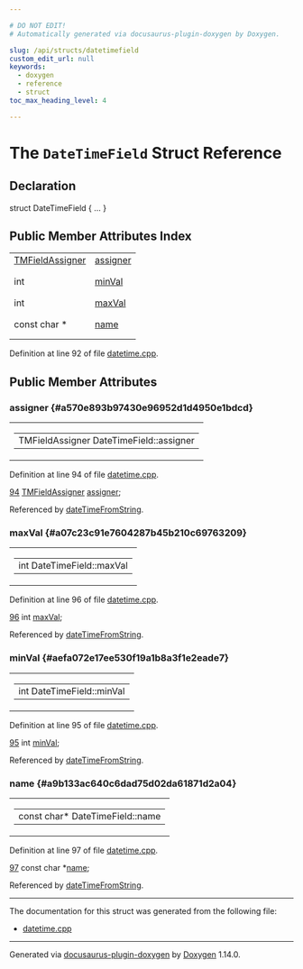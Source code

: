 ```yaml
---

# DO NOT EDIT!
# Automatically generated via docusaurus-plugin-doxygen by Doxygen.

slug: /api/structs/datetimefield
custom_edit_url: null
keywords:
  - doxygen
  - reference
  - struct
toc_max_heading_level: 4

---
```


<div class="doxyPage">

# The `DateTimeField` Struct Reference



## Declaration

<div class="doxyDeclaration">
struct DateTimeField { ... }
</div>

## Public Member Attributes Index

<table class="doxyMembersIndex">

<tr class="doxyMemberIndexItem">
<td class="doxyMemberIndexItemType" align="left" valign="top"><a href="/web-doxygen/docs/api/files/src/datetime-cpp/#a6cdae8db18c51bf35a3a227df2a2d211">TMFieldAssigner</a></td>
<td class="doxyMemberIndexItemName" align="left" valign="top"><a href="#a570e893b97430e96952d1d4950e1bdcd">assigner</a></td>
</tr>
<tr class="doxyMemberIndexDescription">
<td class="doxyMemberIndexDescriptionLeft"></td>
<td class="doxyMemberIndexDescriptionRight">
</td>
</tr>
<tr class="doxyMemberIndexSeparator">
<td class="doxyMemberIndexSeparator" colspan="2"></td>
</tr>

<tr class="doxyMemberIndexItem">
<td class="doxyMemberIndexItemType" align="left" valign="top">int</td>
<td class="doxyMemberIndexItemName" align="left" valign="top"><a href="#aefa072e17ee530f19a1b8a3f1e2eade7">minVal</a></td>
</tr>
<tr class="doxyMemberIndexDescription">
<td class="doxyMemberIndexDescriptionLeft"></td>
<td class="doxyMemberIndexDescriptionRight">
</td>
</tr>
<tr class="doxyMemberIndexSeparator">
<td class="doxyMemberIndexSeparator" colspan="2"></td>
</tr>

<tr class="doxyMemberIndexItem">
<td class="doxyMemberIndexItemType" align="left" valign="top">int</td>
<td class="doxyMemberIndexItemName" align="left" valign="top"><a href="#a07c23c91e7604287b45b210c69763209">maxVal</a></td>
</tr>
<tr class="doxyMemberIndexDescription">
<td class="doxyMemberIndexDescriptionLeft"></td>
<td class="doxyMemberIndexDescriptionRight">
</td>
</tr>
<tr class="doxyMemberIndexSeparator">
<td class="doxyMemberIndexSeparator" colspan="2"></td>
</tr>

<tr class="doxyMemberIndexItem">
<td class="doxyMemberIndexItemType" align="left" valign="top">const char *</td>
<td class="doxyMemberIndexItemName" align="left" valign="top"><a href="#a9b133ac640c6dad75d02da61871d2a04">name</a></td>
</tr>
<tr class="doxyMemberIndexDescription">
<td class="doxyMemberIndexDescriptionLeft"></td>
<td class="doxyMemberIndexDescriptionRight">
</td>
</tr>
<tr class="doxyMemberIndexSeparator">
<td class="doxyMemberIndexSeparator" colspan="2"></td>
</tr>

</table>


<p>Definition at line 92 of file <a href="/web-doxygen/docs/api/files/src/datetime-cpp">datetime.cpp</a>.</p>

<div class="doxySectionDef">

## Public Member Attributes

### assigner {#a570e893b97430e96952d1d4950e1bdcd}

<div class="doxyMemberItem">
<div class="doxyMemberProto">
<table class="doxyMemberLabels">
<tr class="doxyMemberLabels">
<td class="doxyMemberLabelsLeft">
<table class="doxyMemberName">
<tr>
<td class="doxyMemberName">TMFieldAssigner DateTimeField::assigner</td>
</tr>
</table>
</td>
</tr>
</table>
</div>
<div class="doxyMemberDoc">


<p>Definition at line 94 of file <a href="/web-doxygen/docs/api/files/src/datetime-cpp">datetime.cpp</a>.</p>

<div class="doxyProgramListing">

<div class="doxyCodeLine"><span class="doxyLineNumber"><a href="#a570e893b97430e96952d1d4950e1bdcd">94</a></span><span class="doxyLineContent"><span class="doxyHighlight">  <a href="/web-doxygen/docs/api/files/src/datetime-cpp/#a6cdae8db18c51bf35a3a227df2a2d211">TMFieldAssigner</a> <a href="#a570e893b97430e96952d1d4950e1bdcd">assigner</a>;</span></span></div>

</div>


Referenced by <a href="/web-doxygen/docs/api/files/src/datetime-cpp/#ad9d60769e8d4d67f018bc58c3e7b4e6f">dateTimeFromString</a>.
</div>
</div>

### maxVal {#a07c23c91e7604287b45b210c69763209}

<div class="doxyMemberItem">
<div class="doxyMemberProto">
<table class="doxyMemberLabels">
<tr class="doxyMemberLabels">
<td class="doxyMemberLabelsLeft">
<table class="doxyMemberName">
<tr>
<td class="doxyMemberName">int DateTimeField::maxVal</td>
</tr>
</table>
</td>
</tr>
</table>
</div>
<div class="doxyMemberDoc">


<p>Definition at line 96 of file <a href="/web-doxygen/docs/api/files/src/datetime-cpp">datetime.cpp</a>.</p>

<div class="doxyProgramListing">

<div class="doxyCodeLine"><span class="doxyLineNumber"><a href="#a07c23c91e7604287b45b210c69763209">96</a></span><span class="doxyLineContent"><span class="doxyHighlight">  </span><span class="doxyHighlightKeywordType">int</span><span class="doxyHighlight"> <a href="#a07c23c91e7604287b45b210c69763209">maxVal</a>;</span></span></div>

</div>


Referenced by <a href="/web-doxygen/docs/api/files/src/datetime-cpp/#ad9d60769e8d4d67f018bc58c3e7b4e6f">dateTimeFromString</a>.
</div>
</div>

### minVal {#aefa072e17ee530f19a1b8a3f1e2eade7}

<div class="doxyMemberItem">
<div class="doxyMemberProto">
<table class="doxyMemberLabels">
<tr class="doxyMemberLabels">
<td class="doxyMemberLabelsLeft">
<table class="doxyMemberName">
<tr>
<td class="doxyMemberName">int DateTimeField::minVal</td>
</tr>
</table>
</td>
</tr>
</table>
</div>
<div class="doxyMemberDoc">


<p>Definition at line 95 of file <a href="/web-doxygen/docs/api/files/src/datetime-cpp">datetime.cpp</a>.</p>

<div class="doxyProgramListing">

<div class="doxyCodeLine"><span class="doxyLineNumber"><a href="#aefa072e17ee530f19a1b8a3f1e2eade7">95</a></span><span class="doxyLineContent"><span class="doxyHighlight">  </span><span class="doxyHighlightKeywordType">int</span><span class="doxyHighlight"> <a href="#aefa072e17ee530f19a1b8a3f1e2eade7">minVal</a>;</span></span></div>

</div>


Referenced by <a href="/web-doxygen/docs/api/files/src/datetime-cpp/#ad9d60769e8d4d67f018bc58c3e7b4e6f">dateTimeFromString</a>.
</div>
</div>

### name {#a9b133ac640c6dad75d02da61871d2a04}

<div class="doxyMemberItem">
<div class="doxyMemberProto">
<table class="doxyMemberLabels">
<tr class="doxyMemberLabels">
<td class="doxyMemberLabelsLeft">
<table class="doxyMemberName">
<tr>
<td class="doxyMemberName">const char* DateTimeField::name</td>
</tr>
</table>
</td>
</tr>
</table>
</div>
<div class="doxyMemberDoc">


<p>Definition at line 97 of file <a href="/web-doxygen/docs/api/files/src/datetime-cpp">datetime.cpp</a>.</p>

<div class="doxyProgramListing">

<div class="doxyCodeLine"><span class="doxyLineNumber"><a href="#a9b133ac640c6dad75d02da61871d2a04">97</a></span><span class="doxyLineContent"><span class="doxyHighlight">  </span><span class="doxyHighlightKeyword">const</span><span class="doxyHighlight"> </span><span class="doxyHighlightKeywordType">char</span><span class="doxyHighlight"> *<a href="#a9b133ac640c6dad75d02da61871d2a04">name</a>;</span></span></div>

</div>


Referenced by <a href="/web-doxygen/docs/api/files/src/datetime-cpp/#ad9d60769e8d4d67f018bc58c3e7b4e6f">dateTimeFromString</a>.
</div>
</div>

</div>

<hr/>

<p>The documentation for this struct was generated from the following file:</p>

<ul>
<li><a href="/web-doxygen/docs/api/files/src/datetime-cpp">datetime.cpp</a></li>
</ul>

<hr/>

<p class="doxyGeneratedBy">Generated via <a href="https://github.com/xpack/docusaurus-plugin-doxygen">docusaurus-plugin-doxygen</a> by <a href="https://www.doxygen.nl">Doxygen</a> 1.14.0.</p>

</div>
